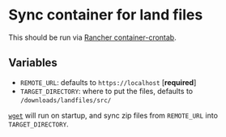 # Sync container for land files

This should be run via [Rancher container-crontab](https://github.com/rancher/container-crontab).

## Variables

* `REMOTE_URL`: defaults to `https://localhost` [**required**]
* `TARGET_DIRECTORY`: where to put the files, defaults to `/downloads/landfiles/src/`

[`wget`](https://www.gnu.org/software/wget/) will run on startup, and sync zip files from `REMOTE_URL` into `TARGET_DIRECTORY`.
